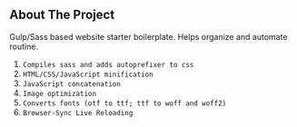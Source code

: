 ## About The Project

Gulp/Sass based website starter boilerplate. Helps organize and automate routine. 


1. `Compiles sass and adds autoprefixer to css`
2. `HTML/CSS/JavaScript minification`
3. `JavaScript concatenation`
4. `Image optimization`
5. `Converts fonts (otf to ttf; ttf to woff and woff2)`
6. `Browser-Sync Live Reloading`

